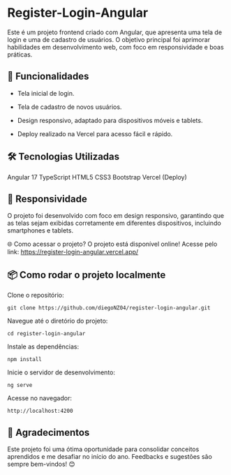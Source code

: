 # Register-Login-Angular

Este é um projeto frontend criado com Angular, que apresenta uma tela de login e uma de cadastro de usuários. O objetivo principal foi aprimorar habilidades em desenvolvimento web, com foco em responsividade e boas práticas.

## 🚀 Funcionalidades
- Tela inicial de login.
  
- Tela de cadastro de novos usuários.
  
- Design responsivo, adaptado para dispositivos móveis e tablets.

- Deploy realizado na Vercel para acesso fácil e rápido.
  
## 🛠️ Tecnologias Utilizadas
Angular 17
TypeScript
HTML5
CSS3
Bootstrap
Vercel (Deploy)

## 📱 Responsividade
O projeto foi desenvolvido com foco em design responsivo, garantindo que as telas sejam exibidas corretamente em diferentes dispositivos, incluindo smartphones e tablets.

🌐 Como acessar o projeto?
O projeto está disponível online! Acesse pelo link: https://register-login-angular.vercel.app/

## 📦 Como rodar o projeto localmente

Clone o repositório:

```
git clone https://github.com/diegoNZ04/register-login-angular.git
```

Navegue até o diretório do projeto:

```
cd register-login-angular
```

Instale as dependências:

```
npm install
```

Inicie o servidor de desenvolvimento:

```
ng serve
```

Acesse no navegador:

```
http://localhost:4200
```

## 🙌 Agradecimentos
Este projeto foi uma ótima oportunidade para consolidar conceitos aprendidos e me desafiar no início do ano. Feedbacks e sugestões são sempre bem-vindos! 😊
